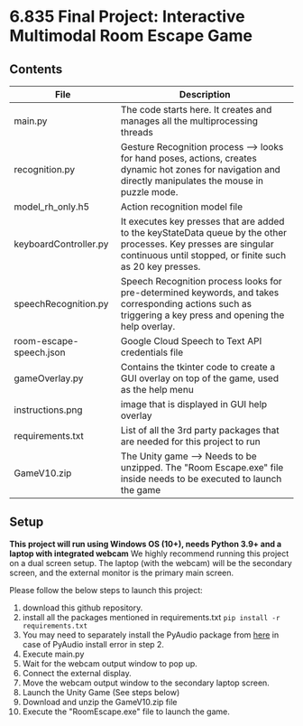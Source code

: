 # 6.835 Final Project: Interactive Multimodal Room Escape Game

## Contents

|File| Description |
|--|--|
|main.py| The code starts here. It creates and manages all the multiprocessing threads|
|recognition.py| Gesture Recognition process --> looks for hand poses, actions, creates dynamic hot zones for navigation and directly manipulates the mouse in puzzle mode.|
|model_rh_only.h5|Action recognition model file|
|keyboardController.py| It executes key presses that are added to the keyStateData queue by the other processes. Key presses are singular continuous until stopped, or finite such as 20 key presses.|
|speechRecognition.py| Speech Recognition process looks for pre-determined keywords, and takes corresponding actions such as triggering a key press and opening the help overlay. |
|room-escape-speech.json| Google Cloud Speech to Text API credentials file|
|gameOverlay.py| Contains the tkinter code to create a GUI overlay on top of the game, used as the help menu|
|instructions.png| image that is displayed in GUI help overlay|
|requirements.txt| List of all the 3rd party packages that are needed for this project to run|
|GameV10.zip|The Unity game --> Needs to be unzipped. The "Room Escape.exe" file inside needs to be executed to launch the game|

## Setup
**This project will run using Windows OS (10+), needs Python 3.9+ and a laptop with integrated webcam**
We highly recommend running this project on a dual screen setup.
The laptop (with the webcam) will be the secondary screen, and the external monitor is the primary main screen.

Please follow the below steps to launch this project:
 1. download this github repository.
 2. install all the packages mentioned in requirements.txt `pip install -r requirements.txt`
 3. You may need to separately install the PyAudio package from [here](https://www.lfd.uci.edu/~gohlke/pythonlibs/#pyaudio) in case of PyAudio install error in step 2.
 4. Execute main.py
 5. Wait for the webcam output window to pop up.
 6. Connect the external display.
 7. Move the webcam output window to the secondary laptop screen.
 8. Launch the Unity Game (See steps below)
 9. Download and unzip the GameV10.zip file 
 10. Execute the "RoomEscape.exe" file to launch the game.
